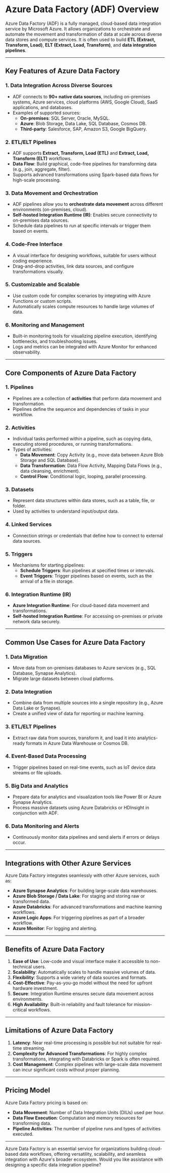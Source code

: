 # Azure Data Factory (ADF) Overview

Azure Data Factory (ADF) is a fully managed, cloud-based data integration service by Microsoft Azure. It allows organizations to orchestrate and automate the movement and transformation of data at scale across diverse data stores and compute services. It is often used to build **ETL (Extract, Transform, Load)**, **ELT (Extract, Load, Transform)**, and **data integration pipelines**.

---

## Key Features of Azure Data Factory

### 1. Data Integration Across Diverse Sources
- ADF connects to **90+ native data sources**, including on-premises systems, Azure services, cloud platforms (AWS, Google Cloud), SaaS applications, and databases.
- Examples of supported sources:
    - **On-premises**: SQL Server, Oracle, MySQL.
    - **Azure**: Blob Storage, Data Lake, SQL Database, Cosmos DB.
    - **Third-party**: Salesforce, SAP, Amazon S3, Google BigQuery.

### 2. ETL/ELT Pipelines
- ADF supports **Extract, Transform, Load (ETL)** and **Extract, Load, Transform (ELT)** workflows.
- **Data Flow**: Build graphical, code-free pipelines for transforming data (e.g., join, aggregate, filter).
- Supports advanced transformations using Spark-based data flows for high-scale processing.

### 3. Data Movement and Orchestration
- ADF pipelines allow you to **orchestrate data movement** across different environments (on-premises, cloud).
- **Self-hosted Integration Runtime (IR)**: Enables secure connectivity to on-premises data sources.
- Schedule data pipelines to run at specific intervals or trigger them based on events.

### 4. Code-Free Interface
- A visual interface for designing workflows, suitable for users without coding experience.
- Drag-and-drop activities, link data sources, and configure transformations visually.

### 5. Customizable and Scalable
- Use custom code for complex scenarios by integrating with Azure Functions or custom scripts.
- Automatically scales compute resources to handle large volumes of data.

### 6. Monitoring and Management
- Built-in monitoring tools for visualizing pipeline execution, identifying bottlenecks, and troubleshooting issues.
- Logs and metrics can be integrated with Azure Monitor for enhanced observability.

---

## Core Components of Azure Data Factory

### 1. Pipelines
- Pipelines are a collection of **activities** that perform data movement and transformation.
- Pipelines define the sequence and dependencies of tasks in your workflow.

### 2. Activities
- Individual tasks performed within a pipeline, such as copying data, executing stored procedures, or running transformations.
- Types of activities:
    - **Data Movement**: Copy Activity (e.g., move data between Azure Blob Storage and SQL Database).
    - **Data Transformation**: Data Flow Activity, Mapping Data Flows (e.g., data cleansing, enrichment).
    - **Control Flow**: Conditional logic, looping, parallel processing.

### 3. Datasets
- Represent data structures within data stores, such as a table, file, or folder.
- Used by activities to understand input/output data.

### 4. Linked Services
- Connection strings or credentials that define how to connect to external data sources.

### 5. Triggers
- Mechanisms for starting pipelines:
    - **Schedule Triggers**: Run pipelines at specified times or intervals.
    - **Event Triggers**: Trigger pipelines based on events, such as the arrival of a file in storage.

### 6. Integration Runtime (IR)
- **Azure Integration Runtime**: For cloud-based data movement and transformations.
- **Self-hosted Integration Runtime**: For accessing on-premises or private network data securely.

---

## Common Use Cases for Azure Data Factory

### 1. Data Migration
- Move data from on-premises databases to Azure services (e.g., SQL Database, Synapse Analytics).
- Migrate large datasets between cloud platforms.

### 2. Data Integration
- Combine data from multiple sources into a single repository (e.g., Azure Data Lake or Synapse).
- Create a unified view of data for reporting or machine learning.

### 3. ETL/ELT Pipelines
- Extract raw data from sources, transform it, and load it into analytics-ready formats in Azure Data Warehouse or Cosmos DB.

### 4. Event-Based Data Processing
- Trigger pipelines based on real-time events, such as IoT device data streams or file uploads.

### 5. Big Data and Analytics
- Prepare data for analytics and visualization tools like Power BI or Azure Synapse Analytics.
- Process massive datasets using Azure Databricks or HDInsight in conjunction with ADF.

### 6. Data Monitoring and Alerts
- Continuously monitor data pipelines and send alerts if errors or delays occur.

---

## Integrations with Other Azure Services

Azure Data Factory integrates seamlessly with other Azure services, such as:
- **Azure Synapse Analytics**: For building large-scale data warehouses.
- **Azure Blob Storage / Data Lake**: For staging and storing raw or transformed data.
- **Azure Databricks**: For advanced transformations and machine learning workflows.
- **Azure Logic Apps**: For triggering pipelines as part of a broader workflow.
- **Azure Monitor**: For logging and alerting.

---

## Benefits of Azure Data Factory

1. **Ease of Use**: Low-code and visual interface make it accessible to non-technical users.
2. **Scalability**: Automatically scales to handle massive volumes of data.
3. **Flexibility**: Supports a wide variety of data sources and formats.
4. **Cost-Effective**: Pay-as-you-go model without the need for upfront hardware investment.
5. **Secure**: Integration Runtime ensures secure data movement across environments.
6. **High Availability**: Built-in reliability and fault tolerance for mission-critical workflows.

---

## Limitations of Azure Data Factory

1. **Latency**: Near real-time processing is possible but not suitable for real-time streaming.
2. **Complexity for Advanced Transformations**: For highly complex transformations, integrating with Databricks or Spark is often required.
3. **Cost Management**: Complex pipelines with large-scale data movement can incur significant costs without proper planning.

---

## Pricing Model

Azure Data Factory pricing is based on:
- **Data Movement**: Number of Data Integration Units (DIUs) used per hour.
- **Data Flow Execution**: Computation and memory resources for transforming data.
- **Pipeline Activities**: The number of pipeline runs and types of activities executed.

---

Azure Data Factory is an essential service for organizations building cloud-based data workflows, offering versatility, scalability, and seamless integration with Azure's broader ecosystem. Would you like assistance with designing a specific data integration pipeline?
